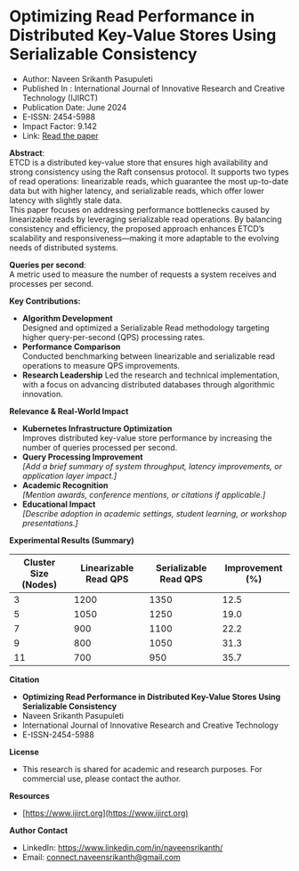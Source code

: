 # Optimizing Read Performance in Distributed Key-Value Stores Using Serializable Consistency
* Author: Naveen Srikanth Pasupuleti
* Published In : International Journal of Innovative Research and Creative Technology (IJIRCT)
* Publication Date: June 2024
* E-ISSN: 2454-5988
* Impact Factor: 9.142
* Link: [Read the paper](https://www.ijirct.org/viewPaper.php?paperId=2505045)

**Abstract**:\
ETCD is a distributed key-value store that ensures high availability and strong consistency using the Raft consensus protocol. It supports two types of read operations: linearizable reads, which guarantee the most up-to-date data but with higher latency, and serializable reads, which offer lower latency with slightly stale data.  
This paper focuses on addressing performance bottlenecks caused by linearizable reads by leveraging serializable read operations. By balancing consistency and efficiency, the proposed approach enhances ETCD’s scalability and responsiveness—making it more adaptable to the evolving needs of distributed systems.

**Queries per second**:\
  A metric used to measure the number of requests a system receives and processes per second.

**Key Contributions:** 
* **Algorithm Development** \
  Designed and optimized a Serializable Read methodology targeting higher query-per-second (QPS) processing rates.
* **Performance Comparison** \
  Conducted benchmarking between linearizable and serializable read operations to measure QPS improvements.
* **Research Leadership**
  Led the research and technical implementation, with a focus on advancing distributed databases through algorithmic innovation.

**Relevance & Real-World Impact**
* **Kubernetes Infrastructure Optimization**  
  Improves distributed key-value store performance by increasing the number of queries processed per second.
* **Query Processing Improvement**  
  _[Add a brief summary of system throughput, latency improvements, or application layer impact.]_
* **Academic Recognition**  
  _[Mention awards, conference mentions, or citations if applicable.]_
* **Educational Impact**  
  _[Describe adoption in academic settings, student learning, or workshop presentations.]_

**Experimental Results (Summary)**


| Cluster Size (Nodes) | Linearizable Read QPS | Serializable Read QPS | Improvement (%) |
| ---------------------| --------------------- | --------------------- | ----------------|
| 3                    | 1200                  | 1350                  | 12.5            |
| 5                    | 1050                  | 1250                  | 19.0            |
| 7                    | 900                   | 1100                  | 22.2            |
| 9                    | 800                   | 1050                  | 31.3            |
| 11                   | 700                   |  950                  | 35.7            |

**Citation**
* **Optimizing Read Performance in Distributed Key-Value Stores Using Serializable Consistency**
*   Naveen Srikanth Pasupuleti
*   International Journal of Innovative Research and Creative Technology
*   E-ISSN-2454-5988

**License**
* This research is shared for academic and research purposes. For commercial use, please contact the author.

**Resources**
*  [https://www.ijirct.org](https://www.ijirct.org)

**Author Contact** 
  * LinkedIn: https://www.linkedin.com/in/naveensrikanth/
  * Email: connect.naveensrikanth@gmail.com

